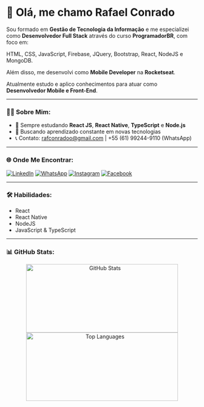 # 👋 Olá, me chamo Rafael Conrado

Sou formado em **Gestão de Tecnologia da Informação** e me especializei como **Desenvolvedor Full Stack** através do curso **ProgramadorBR**, com foco em:

HTML, CSS, JavaScript, Firebase, JQuery, Bootstrap, React, NodeJS e MongoDB.

Além disso, me desenvolvi como **Mobile Developer** na **Rocketseat**.

Atualmente estudo e aplico conhecimentos para atuar como **Desenvolvedor Mobile e Front-End**.

---

### 🧑‍💻 Sobre Mim:

- 📘 Sempre estudando **React JS**, **React Native**, **TypeScript** e **Node.js**
- 🎯 Buscando aprendizado constante em novas tecnologias
- 📞 Contato: [rafconradoo@gmail.com](mailto:rafconradoo@gmail.com) | +55 (61) 99244-9110 (WhatsApp)

---

### 🌐 Onde Me Encontrar:

[![LinkedIn](https://img.shields.io/badge/LinkedIn-0077B5?style=for-the-badge&logo=linkedin&logoColor=white)](https://www.linkedin.com/in/rafconradoo/)
[![WhatsApp](https://img.shields.io/badge/WhatsApp-25D366?style=for-the-badge&logo=whatsapp&logoColor=white)](https://wa.me/61992449110)
[![Instagram](https://img.shields.io/badge/Instagram-E4405F?style=for-the-badge&logo=instagram&logoColor=white)](https://www.instagram.com/rafconrado/)
[![Facebook](https://img.shields.io/badge/Facebook-1877F2?style=for-the-badge&logo=facebook&logoColor=white)](https://www.facebook.com/rafconrado)

---

### 🛠️ Habilidades:

- React
- React Native
- NodeJS
- JavaScript & TypeScript

---

### 📊 GitHub Stats:

<p align="center">
  <img height="180em" width="400px" src="https://github-readme-stats.vercel.app/api?username=rafconrado&show_icons=true&theme=dark&include_all_commits=true&count_private=true&hide_border=true" alt="GitHub Stats" />
  <img height="180em" width="400px" src="https://github-readme-stats.vercel.app/api/top-langs/?username=rafconrado&layout=compact&theme=dark&hide_title=true&hide_border=true" alt="Top Languages" />
</p>
